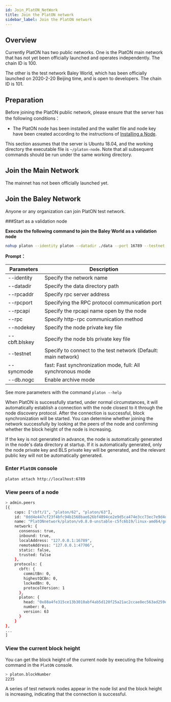 ```yaml
---
id: Join_PlatON_NetWork
title: Join the PlatON network
sidebar_label: Join the PlatON network
---
```


## Overview

Currently PlatON  has two public networks.  One is the PlatON main network that has not yet been officially launched and operates independently. The chain ID is 100.

The other is the test network Baley World, which has been officially launched on 2020-2-20 Beijing time, and is open to developers. The chain ID is 101.



## Preparation

Before joining the PlatON public network, please ensure that the server has the following conditions：

- The PlatON node has been installed and the wallet file and node key have been created according to the instructions of [Installing a Node](/docs/en/Install_Node).

This section assumes that the server is Ubuntu 18.04, and the working directory the executable file is `~/platon-node`. Note that all subsequent commands should be run under the same working directory.




## Join the Main Network

The mainnet has not been officially launched yet.



## Join the Baley Network

Anyone or any organization can join PlatON test network.

###Start as a validation node

**Execute the following command to join the Baley World as a validation node**

```bash
nohup platon --identity platon --datadir ./data --port 16789 --testnet --rpcport 6789 --rpcapi "db,platon,net,web3,admin,personal" --rpc --nodekey ./data/nodekey --cbft.blskey ./data/blskey --verbosity 3 --rpcaddr 127.0.0.1 --syncmode "full" > ./data/platon.log 2>&1 &
```

**Prompt：**

| **Parameters** | **Description**                                              |
| -------------- | ------------------------------------------------------------ |
| --identity     | Specify the network name                                     |
| --datadir      | Specify the data directory path                              |
| --rpcaddr      | Specify rpc server address                                   |
| --rpcport      | Specifying the RPC protocol communication port               |
| --rpcapi       | Specify the rpcapi name open by the node                     |
| --rpc          | Specify http-rpc communication method                        |
| --nodekey      | Specify the node private key file                            |
| --cbft.blskey  | Specify the node bls private key file                        |
| --testnet      | Specify to connect to the test network (Default: main network) |
| --syncmode     | fast: Fast synchronization mode, full: All synchronous mode  |
| --db.nogc      | Enable archive mode                                          |

See more parameters with the command `platon --help`

When PlatON is successfully started, under normal circumstances, it will automatically establish a connection with the node closest to it through the node discovery protocol. After the connection is successful, block synchronization will be started. You can determine whether joining the network successfully by looking at the peers of the node and confirming whether the block height of the node is increasing.

If the key is not generated in advance, the node is automatically generated in the node's data directory at startup. If it is automatically generated, only the node private key and BLS private key will be generated, and the relevant public key will not be automatically generated.



### Enter `PlatON` console

```bash
platon attach http://localhost:6789
```

### View peers of a node

```bash
> admin.peers
[{
    caps: ["cbft/1", "platon/62", "platon/63"],
    id: "0dd4e447cf23f4bfc94b1568bae626bf4894ce2e9d5ca474e3cc73ec7e9d4de550fffc1e2fc64cca25d42aecf6169cf8f8c0f4fe6adb847c33dc6ceb6f001bd1",
    name: "PlatONnetwork/platon/v0.8.0-unstable-c5fc6b19/linux-amd64/go1.11.11",
    network: {
      consensus: true,
      inbound: true,
      localAddress: "127.0.0.1:16789",
      remoteAddress: "127.0.0.1:47706",
      static: false,
      trusted: false
    },
    protocols: {
      cbft: {
        commitBn: 0,
        highestQCBn: 0,
        lockedBn: 0,
        protocolVersion: 1
      },
      platon: {
        head: "0x88a4fe315ce13b3010abf4ab5d120f25a21ac2ccae8ec563ad259e47e24b24bc",
        number: 0,
        version: 63
      }
    }
},
...
]
```



### View the current block height

You can get the block height of the current node by executing the following command in the `PlatON` console.

```bash
> platon.blockNumber
2235
```

A series of test network nodes appear in the node list and the block height is increasing, indicating that the connection is successful.
